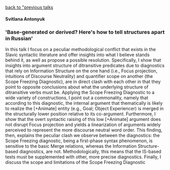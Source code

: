 [back to "previous talks](prev_talks.md)

#### Svitlana Antonyuk
### 'Base-generated or derived? Here's how to tell structures apart in Russian'

In this talk I focus on a peculiar methodological conflict that exists in the Slavic syntactic literature and offer insights into what I believe stands behind it, as well as propose a possible resolution. Specifically, I show that insights into argument structure of ditransitive predicates due to diagnostics that rely on Information Structure on the one hand (i.e., Focus projection, intuitions of Discourse Neutrality) and quantifier scope on another (the Scope Freezing Diagnostic), are in direct clash with each other in that they point to opposite conclusions about what the underlying structure of ditransitive verbs must be. Applying the Scope Freezing Diagnostic to a wide variety of constructions, I point out a commonality, namely that according to this diagnostic, the internal argument that thematically is likely to realize the [+Animate] entity (e.g., Goal; Object Experiencer) is merged in the structurally lower position relative to its co-argument. Furthermore, I show that the overt syntactic raising of this low [+Animate] argument does not disrupt Focus projection and yields a linearization of arguments widely perceived to represent the more discourse neutral word order. This finding, then, explains the peculiar clash we observe between the diagnostics: the Scope Freezing diagnostic, being a first-phase syntax phenomenon, is sensitive to the basic Merge relations, whereas the Information Structure-based diagnostics, are not. Methodologically, this means that the IS-based tests must be supplemented with other, more precise diagnostics. Finally, I discuss the scope and limitations of the Scope Freezing Diagnostic
